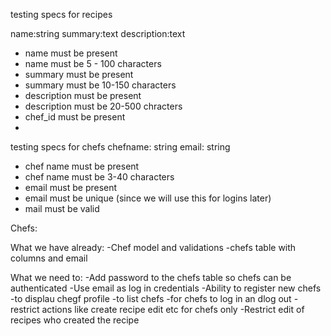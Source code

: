testing specs for recipes

name:string
summary:text
description:text

- name must be present
- name must be 5 - 100 characters
- summary must be present
- summary must be 10-150 characters
- description must be present
- description must be 20-500 chracters
- chef_id must be present
- 

testing specs for chefs
chefname: string
email: string

- chef name must be present
- chef name must be 3-40 characters
- email must be present
- email must be unique (since we will use this for logins later)
- mail must be valid


Chefs:

What we have already:
-Chef model and validations
-chefs table with columns and email

What we need to:
-Add password to the chefs table so chefs can be authenticated
-Use email as log in credentials
-Ability to register new chefs
-to displau chegf profile
-to list chefs 
-for chefs to log in an dlog out
-restrict actions like create recipe edit etc for chefs only
-Restrict edit of recipes who created the recipe

